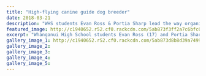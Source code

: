 ```yaml
---
title: "High-flying canine guide dog breeder"
date: 2018-03-21
description: "WHS students Evan Ross & Portia Sharp lead the way organising a fundraiser for guide dogs like Abbot..."
featured_image: http://c1940652.r52.cf0.rackcdn.com/5ab873f3ff2a7c6bfc000f83/Evan-Ross--Portia-Sharp-fundraiser-guide-dogs-chron-21-March.jpg
excerpt: "Whanganui High School students Evan Ross (17) and Portia Sharp (17) lead the way organising a fundraiser for guide dogs like Abbot."
gallery_image_1: http://c1940652.r52.cf0.rackcdn.com/5ab873d8b8d39a7499000fae/Evan-R--Portia-S-DOG-fundraiser-guide-dogs-chron-21-March.jpg
gallery_image_2: 
gallery_image_3: 
gallery_image_4: 
gallery_image_5: 
---
```

